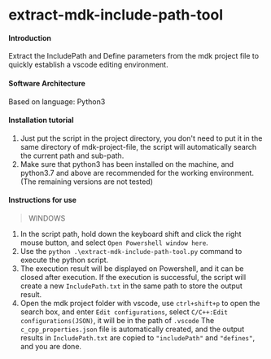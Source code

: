 # extract-mdk-include-path-tool

#### Introduction
Extract the IncludePath and Define parameters from the mdk project file to quickly establish a vscode editing environment.

#### Software Architecture
Based on language: Python3

#### Installation tutorial

1. Just put the script in the project directory, you don't need to put it in the same directory of mdk-project-file, the script will automatically search the current path and sub-path.
2. Make sure that python3 has been installed on the machine, and python3.7 and above are recommended for the working environment. (The remaining versions are not tested) 

#### Instructions for use
> WINDOWS
1. In the script path, hold down the keyboard shift and click the right mouse button, and select `Open Powershell window here`.
2. Use the `python .\extract-mdk-include-path-tool.py` command to execute the python script.
3. The execution result will be displayed on Powershell, and it can be closed after execution. If the execution is successful, the script will create a new `IncludePath.txt` in the same path to store the output result.
4. Open the mdk project folder with vscode, use `ctrl+shift+p` to open the search box, and enter `Edit configurations`, select `C/C++:Edit configurations(JSON)`, it will be in the path of `.vscode` The `c_cpp_properties.json` file is automatically created, and the output results in `IncludePath.txt` are copied to `"includePath"` and `"defines"`, and you are done. 